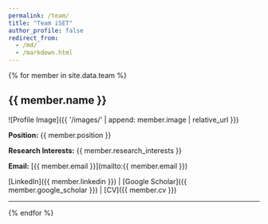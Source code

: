 ```yaml
---
permalink: /team/
title: "Team iSET"
author_profile: false
redirect_from: 
  - /md/
  - /markdown.html
---
```




{% for member in site.data.team %}
## {{ member.name }}

![Profile Image]({{ '/images/' | append: member.image | relative_url }})

**Position:** {{ member.position }}

**Research Interests:** {{ member.research_interests }}

**Email:** [{{ member.email }}](mailto:{{ member.email }})

[LinkedIn]({{ member.linkedin }}) | [Google Scholar]({{ member.google_scholar }}) | [CV]({{ member.cv }})

---
{% endfor %}